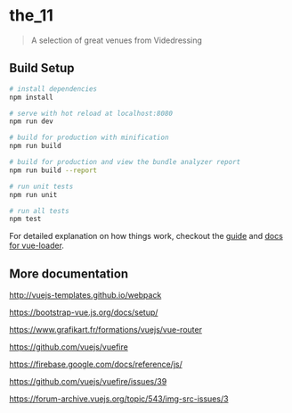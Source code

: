 # the_11

> A selection of great venues from Videdressing

## Build Setup

``` bash
# install dependencies
npm install

# serve with hot reload at localhost:8080
npm run dev

# build for production with minification
npm run build

# build for production and view the bundle analyzer report
npm run build --report

# run unit tests
npm run unit

# run all tests
npm test
```

For detailed explanation on how things work, checkout the [guide](http://vuejs-templates.github.io/webpack/) and [docs for vue-loader](http://vuejs.github.io/vue-loader).

## More documentation

http://vuejs-templates.github.io/webpack

https://bootstrap-vue.js.org/docs/setup/

https://www.grafikart.fr/formations/vuejs/vue-router

https://github.com/vuejs/vuefire

https://firebase.google.com/docs/reference/js/

https://github.com/vuejs/vuefire/issues/39

https://forum-archive.vuejs.org/topic/543/img-src-issues/3